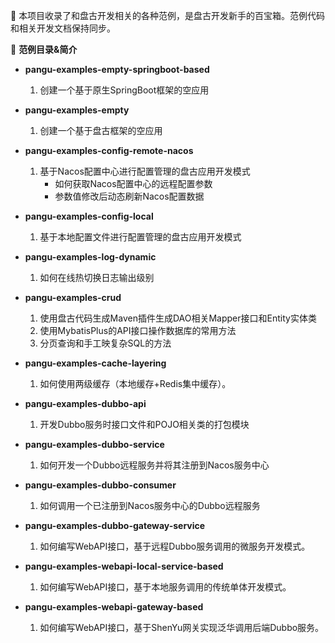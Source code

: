 :mushroom: 本项目收录了和盘古开发相关的各种范例，是盘古开发新手的百宝箱。范例代码和相关开发文档保持同步。

:cherries: **范例目录&简介**
- **pangu-examples-empty-springboot-based** 
  1. 创建一个基于原生SpringBoot框架的空应用

- **pangu-examples-empty**
  1. 创建一个基于盘古框架的空应用

- **pangu-examples-config-remote-nacos**
  1. 基于Nacos配置中心进行配置管理的盘古应用开发模式  
      - 如何获取Nacos配置中心的远程配置参数
      - 参数值修改后动态刷新Nacos配置数据

- **pangu-examples-config-local**
  1. 基于本地配置文件进行配置管理的盘古应用开发模式

- **pangu-examples-log-dynamic**
  1. 如何在线热切换日志输出级别

- **pangu-examples-crud** 
  1. 使用盘古代码生成Maven插件生成DAO相关Mapper接口和Entity实体类
  2. 使用MybatisPlus的API接口操作数据库的常用方法
  3. 分页查询和手工映复杂SQL的方法

- **pangu-examples-cache-layering**
  1. 如何使用两级缓存（本地缓存+Redis集中缓存）。

- **pangu-examples-dubbo-api** 
  1. 开发Dubbo服务时接口文件和POJO相关类的打包模块

- **pangu-examples-dubbo-service** 
  1. 如何开发一个Dubbo远程服务并将其注册到Nacos服务中心

- **pangu-examples-dubbo-consumer** 
  1. 如何调用一个已注册到Nacos服务中心的Dubbo远程服务

- **pangu-examples-dubbo-gateway-service**
  1. 如何编写WebAPI接口，基于远程Dubbo服务调用的微服务开发模式。

- **pangu-examples-webapi-local-service-based**
  1. 如何编写WebAPI接口，基于本地服务调用的传统单体开发模式。

- **pangu-examples-webapi-gateway-based**
  1. 如何编写WebAPI接口，基于ShenYu网关实现泛华调用后端Dubbo服务。